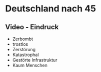 # Deutschland nach 45

## Video - Eindruck

* Zerbombt
* trostlos
* Zerstörung
* Katastrophal
* Gestörte Infrastruktur
* Kaum Menschen
